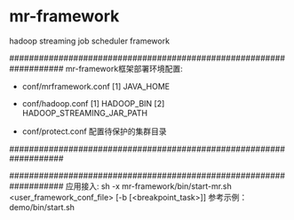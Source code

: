 # mr-framework
hadoop streaming job scheduler framework


###################################################################
mr-framework框架部署环境配置:

* conf/mrframework.conf
[1] JAVA_HOME


* conf/hadoop.conf
[1] HADOOP_BIN
[2] HADOOP_STREAMING_JAR_PATH


* conf/protect.conf
配置待保护的集群目录

###################################################################



###################################################################
应用接入: sh -x mr-framework/bin/start-mr.sh <user_framework_conf_file> [-b [<breakpoint_task>]]
参考示例：demo/bin/start.sh

